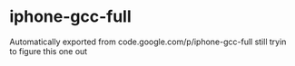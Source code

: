 # iphone-gcc-full
Automatically exported from code.google.com/p/iphone-gcc-full
still tryin to figure this one out
